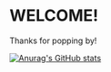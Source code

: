 # WELCOME!

Thanks for popping by!

[![Anurag's GitHub stats](https://github-readme-stats.vercel.app/api?username=waynevanson?theme=dracula)](https://github.com/anuraghazra/github-readme-stats)

